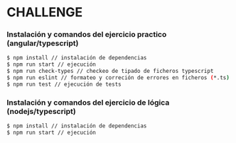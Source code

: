 # CHALLENGE

### Instalación y comandos del ejercicio practico  (angular/typescript)

```sh
$ npm install // instalación de dependencias
$ npm run start // ejecución
$ npm run check-types // checkeo de tipado de ficheros typescript
$ npm run eslint // formateo y correción de errores en ficheros (*.ts)
$ npm run test // ejecución de tests
```

### Instalación y comandos del ejercicio de lógica (nodejs/typescript)
```sh
$ npm install // instalación de dependencias
$ npm run start // ejecución
```